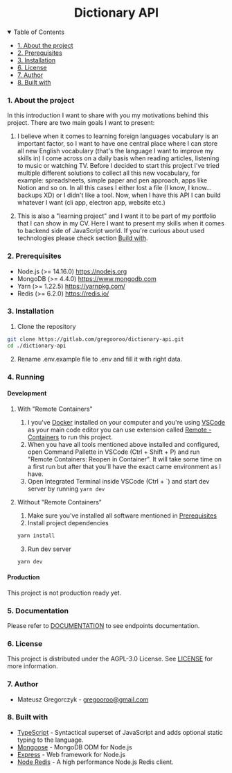 <h1 align="center">
    Dictionary API
</h1>

<details open>
    <summary>Table of Contents</summary>
    
- [1. About the project](#1-about-the-project)
- [2. Prerequisites](#2-prerequisites)
- [3. Installation](#3-installation)
- [6. License](#6-license)
- [7. Author](#7-author)
- [8. Built with](#8-built-with)

</details>

### 1. About the project

In this introduction I want to share with you my motivations behind this project. There are two main goals I want to present:

1. I believe when it comes to learning foreign languages vocabulary is an important factor, so I want to have one central place where I can store all new English vocabulary (that's the language I want to improve my skills in) I come across on a daily basis when reading articles, listening to music or watching TV. Before I decided to start this project I've tried multiple different solutions to collect all this new vocabulary, for example: spreadsheets, simple paper and pen approach, apps like Notion and so on. In all this cases I either lost a file (I know, I know... backups XD) or I didn't like a tool. Now, when I have this API I can build whatever I want (cli app, electron app, website etc.)

2. This is also a "learning project" and I want it to be part of my portfolio that I can show in my CV. Here I want to present my skills when it comes to backend side of JavaScript world. If you're curious about used technologies please check section [Build with](#8-built-with).

### 2. Prerequisites

-   Node.js (>= 14.16.0) https://nodejs.org
-   MongoDB (>= 4.4.0) https://www.mongodb.com
-   Yarn (>= 1.22.5) https://yarnpkg.com/
-   Redis (>= 6.2.0) https://redis.io/

### 3. Installation

1. Clone the repository

```sh
git clone https://gitlab.com/gregooroo/dictionary-api.git
cd ./dictionary-api
```

2. Rename .env.example file to .env and fill it with right data.

### 4. Running

#### Development

1. With "Remote Containers"

    1. I you've [Docker](https://www.docker.com/) installed on your computer and you're using [VSCode](https://code.visualstudio.com/) as your main code editor you can use extension called [Remote - Containers](https://marketplace.visualstudio.com/items?itemName=ms-vscode-remote.remote-containers) to run this project.
    2. When you have all tools mentioned above installed and configured, open Command Pallette in VSCode (Ctrl + Shift + P) and run "Remote Containers: Reopen in Container". It will take some time on a first run but after that you'll have the exact came environment as I have.
    3. Open Integrated Terminal inside VSCode (Ctrl + \`) and start dev server by running `yarn dev`

2. Without "Remote Containers"
    1. Make sure you've installed all software mentioned in [Prerequisites](#2-prerequisites)
    2. Install project dependencies
    ```sh
    yarn install
    ```
    3. Run dev server
    ```sh
    yarn dev
    ```

#### Production

This project is not production ready yet.

### 5. Documentation

Please refer to [DOCUMENTATION](DOCUMENTATION.md) to see endpoints documentation.

### 6. License

This project is distributed under the AGPL-3.0 License. See [LICENSE](./LICENSE) for more information.

### 7. Author

-   Mateusz Gregorczyk - gregooroo@gmail.com

### 8. Built with

-   [TypeScript](https://www.typescriptlang.org/) - Syntactical superset of JavaScript and adds optional static typing to the language.
-   [Mongoose](https://mongoosejs.com/) - MongoDB ODM for Node.js
-   [Express](https://expressjs.com/) - Web framework for Node.js
-   [Node Redis](https://github.com/NodeRedis/node-redis) - A high performance Node.js Redis client.
